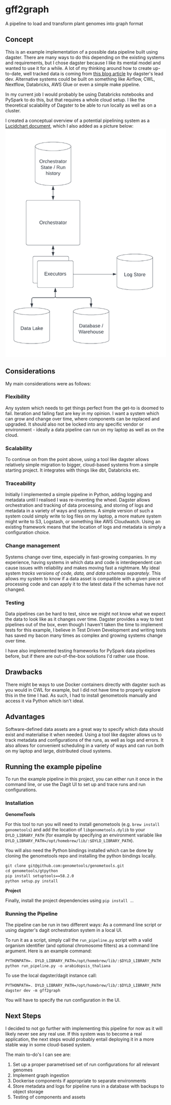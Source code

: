 # gff2graph
A pipeline to load and transform plant genomes into graph format


## Concept

This is an example implementation of a possible data pipeline built using dagster. 
There are many ways to do this depending on the existing systems and requirements, but I chose dagster because I like
its mental model and wanted to use it for a while.
A lot of my thinking around how to create up-to-date, well tracked data is coming from
[this blog article](https://dagster.io/blog/software-defined-assets) by dagster's lead dev.
Alternative systems could be built on something like Airflow, CWL, Nextflow, Databricks, AWS Glue or even a simple make pipeline.

In my current job I would probably be using Databricks notebooks and PySpark to do this, but that requires a whole cloud setup.
I like the theoretical scalability of Dagster to be able to run locally as well as on a cluster.


I created a conceptual overview of a potential pipelining system as a [Lucidchart document](https://lucid.app/lucidchart/709e4fed-fe8c-4a0e-ac2b-53c2783d9019/edit?viewport_loc=-671%2C-572%2C4726%2C2341%2C0_0&invitationId=inv_a2c7e0b2-e606-46c4-ab8a-49511a162082), which I also added as a picture below:
![System Overview](img/system_diagram.png)



## Considerations

My main considerations were as follows:

### Flexibility 
Any system which needs to get things perfect from the get-to is doomed to fail. Iteration and failing fast are key in my opinion. I want a system which can grow and change over time, where components can be replaced and upgraded.
It should also not be locked into any specific vendor or environment - ideally a data pipeline can run on my laptop as well as on the cloud.

### Scalability
To continue on from the point above, using a tool like dagster allows relatively simple migration to bigger, cloud-based systems from a simple starting project. It integrates with things like dbt, Databricks etc.

### Traceability
Initially I implemented a simple pipeline in Python, adding logging and metadata until I realised I was re-inventing the wheel.
Dagster allows orchestration and tracking of data processing, and storing of logs and metadata in a variety of ways and systems.
A simple version of such a system could simply write to log files on my laptop, a more mature system might write to S3, Logstash, or something like AWS Cloudwatch.
Using an existing framework means that the location of logs and metadata is simply a configuration choice.

### Change management
Systems change over time, especially in fast-growing companies. In my experience, having systems in which data and code 
is interdependent can cause issues with reliability and makes moving fast a nightmare.
My ideal system *tracks versions of code, data, and data schemas separately*. This allows my system to know if a data 
asset is compatible with a given piece of processing code and can apply it to the latest data if the schemas have not
changed.

### Testing
Data pipelines can be hard to test, since we might not know what we expect the data to look like as it changes over time.
Dagster provides a way to test pipelines out of the box, even though I haven't taken the time to implement tests for this example,
I believe in Test Driven Development and writing tests has saved my bacon many times as complex and growing systems change
over time.

I have also implemented testing frameworks for PySpark data pipelines before, but if there are out-of-the-box solutions I'd rather
use those.

## Drawbacks

There might be ways to use Docker containers directly with dagster such as you would in CWL for example, but I did not 
have time to properly explore this in the time I had.
As such, I had to install genometools manually and access it via Python which isn't ideal.


## Advantages

Software-defined data assets are a great way to specify which data should exist and materialise it when needed. 
Using a tool like dagster allows us to track metadata and configurations of the runs, as well as logs and errors. It
also allows for convenient scheduling in a variety of ways and can run both on my laptop and large, distributed cloud systems.


## Running the example pipeline
To run the example pipeline in this project, you can either run it once in the command line, or use the Dagit UI
to set up and trace runs and run configurations.

### Installation

**GenomeTools**


For this tool to run you will need to install genometools (e.g. `brew install genometools`) and add the location of `libgenometools.dylib`
to your `DYLD_LIBRARY_PATH` (for example by specifying an environment variable like `DYLD_LIBRARY_PATH=/opt/homebrew/lib/:$DYLD_LIBRARY_PATH`).


You will also need the Python bindings installed which can be done by cloning the genometools repo and installing the python
bindings locally.

```commandline
git clone git@github.com:genometools/genometools.git
cd genometools/gtpython
pip install setuptools==58.2.0
python setup.py install
```

**Project**

Finally, install the project dependencies using `pip install .`.



### Running the Pipeline

The pipeline can be run in two different ways: As a command line script or using dagster's dagit orchestration system in a local UI.

To run it as a script, simply call the `run_pipeline.py` script with a valid organism identifier (and optional chromosome filters) as a command line argument.
Here is an example command:

```commandline
PYTHONPATH=. DYLD_LIBRARY_PATH=/opt/homebrew/lib/:$DYLD_LIBRARY_PATH python run_pipeline.py -o arabidopsis_thaliana
```

To use the local dagster/dagit instance call: 
```commandline
PYTHONPATH=. DYLD_LIBRARY_PATH=/opt/homebrew/lib/:$DYLD_LIBRARY_PATH dagster dev -m gff2graph
```

You will have to specify the run configuration in the UI.

## Next Steps

I decided to not go further with implementing this pipeline for now as it will likely never see any real use. If this system was to become a real application, the next steps would probably entail deploying it in a more stable way in some cloud-based system.

The main to-do's I can see are:
1. Set up a proper parametrised set of run configurations for all relevant genomes
2. Implement graph ingestion
3. Dockerise components if appropriate to separate environments
4. Store metadata and logs for pipeline runs in a database with backups to object storage
5. Testing of components and assets



